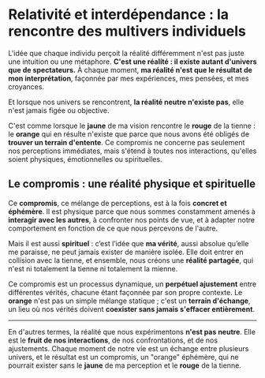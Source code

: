 # Relativité et interdépendance : la rencontre des multivers individuels

L'idée que chaque individu perçoit la réalité différemment n'est pas juste une intuition ou une métaphore. **C'est une réalité : il existe autant d'univers que de spectateurs.** À chaque moment, **ma réalité n'est que le résultat de mon interprétation**, façonnée par mes expériences, mes pensées, et mes croyances. 

Et lorsque nos univers se rencontrent, **la réalité neutre n'existe pas**, elle n'est jamais figée ou objective.

C'est comme lorsque le **jaune** de ma vision rencontre le **rouge** de la tienne : le **orange** qui en résulte n'existe que parce que nous avons été obligés de **trouver un terrain d'entente**. Ce compromis ne concerne pas seulement nos perceptions immédiates, mais s'étend à toutes nos interactions, qu'elles soient physiques, émotionnelles ou spirituelles.

## Le compromis : une réalité physique et spirituelle

Ce **compromis**, ce mélange de perceptions, est à la fois **concret et éphémère**. Il est physique parce que nous sommes constamment amenés à **interagir avec les autres**, à confronter nos points de vue, et à adapter notre comportement en fonction de ce que nous percevons de l'autre. 

Mais il est aussi **spirituel** : c’est l’idée que **ma vérité**, aussi absolue qu’elle me paraisse, ne peut jamais exister de manière isolée. Elle doit entrer en collision avec la tienne, et ensemble, nous créons une **réalité partagée**, qui n'est ni totalement la tienne ni totalement la mienne.

Ce compromis est un processus dynamique, un **perpétuel ajustement** entre différentes vérités, chacune étant façonnée par son propre contexte. Le **orange** n'est pas un simple mélange statique ; c'est un **terrain d'échange**, un lieu où nos vérités doivent **coexister sans jamais s'effacer entièrement**.

---

En d'autres termes, la réalité que nous expérimentons **n'est pas neutre**. Elle est le **fruit de nos interactions**, de nos confrontations, et de nos ajustements. Chaque moment de notre vie est un échange entre plusieurs univers, et le résultat est un compromis, un "orange" éphémère, qui ne pourrait exister sans le **jaune** de ma perception et le **rouge** de la tienne.
